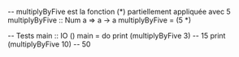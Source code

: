 -- multiplyByFive est la fonction (*) partiellement appliquée avec 5
multiplyByFive :: Num a => a -> a
multiplyByFive = (5 *)

-- Tests
main :: IO ()
main = do
    print (multiplyByFive 3)   -- 15
    print (multiplyByFive 10)  -- 50
